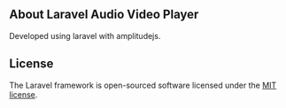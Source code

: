 ## About Laravel Audio Video Player
Developed using laravel with amplitudejs.

## License

The Laravel framework is open-sourced software licensed under the [MIT license](https://opensource.org/licenses/MIT).
